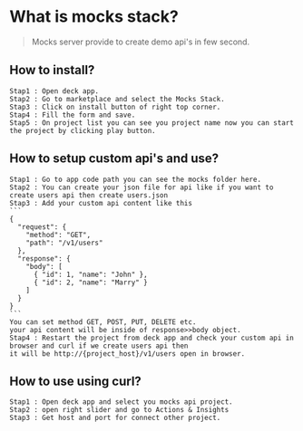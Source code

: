 # What is mocks stack?

> Mocks server provide to create demo api's in few second.

## How to install?

    Stap1 : Open deck app.
    Stap2 : Go to marketplace and select the Mocks Stack.
    Stap3 : Click on install button of right top corner.
    Stap4 : Fill the form and save.
    Stap5 : On project list you can see you project name now you can start the project by clicking play button.

## How to setup custom api's and use?

    Stap1 : Go to app code path you can see the mocks folder here.
    Stap2 : You can create your json file for api like if you want to create users api then create users.json
    Stap3 : Add your custom api content like this
    ```
    {
      "request": {
        "method": "GET",
        "path": "/v1/users"
      },
      "response": {
        "body": [
          { "id": 1, "name": "John" },
          { "id": 2, "name": "Marry" }
        ]
      }
    }
    ```
    You can set method GET, POST, PUT, DELETE etc.
    your api content will be inside of response>>body object.
    Stap4 : Restart the project from deck app and check your custom api in browser and curl if we create users api then
    it will be http://{project_host}/v1/users open in browser.

## How to use using curl?

    Stap1 : Open deck app and select you mocks api project.
    Stap2 : open right slider and go to Actions & Insights
    Stap3 : Get host and port for connect other project.

